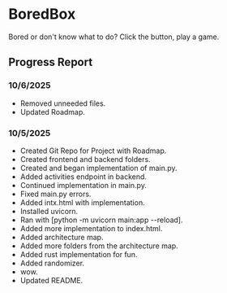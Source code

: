 # BoredBox
Bored or don't know what to do? Click the button, play a game.

## Progress Report

### 10/6/2025
- Removed unneeded files.
- Updated Roadmap. 

### 10/5/2025
- Created Git Repo for Project with Roadmap.
- Created frontend and backend folders.
- Created and began implementation of main.py.
- Added activities endpoint in backend.
- Continued implementation in main.py.
- Fixed main.py errors.
- Added intx.html with implementation.
- Installed uvicorn.
- Ran with [python -m uvicorn main:app --reload].
- Added more implementation to index.html.
- Added architecture map.
- Added more folders from the architecture map.
- Added rust implementation for fun.
- Added randomizer.
- wow.
- Updated README.